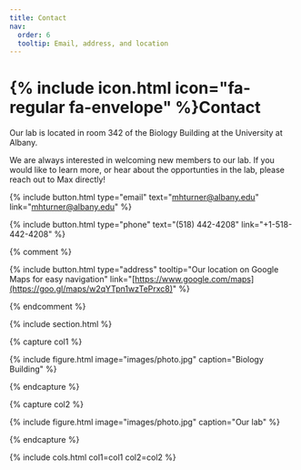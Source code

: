 ```yaml
---
title: Contact
nav:
  order: 6
  tooltip: Email, address, and location
---
```


# {% include icon.html icon="fa-regular fa-envelope" %}Contact

Our lab is located in room 342 of the Biology Building at the University at Albany.

We are always interested in welcoming new members to our lab. If you would like to learn more, or hear about the opportunties in the lab, please reach out to Max directly!

{%
  include button.html
  type="email"
  text="mhturner@albany.edu"
  link="mhturner@albany.edu"
%}

{%
  include button.html
  type="phone"
  text="(518) 442-4208"
  link="+1-518-442-4208"
%}

{% comment %} 

{%
  include button.html
  type="address"
  tooltip="Our location on Google Maps for easy navigation"
  link="[https://www.google.com/maps](https://goo.gl/maps/w2qYTpn1wzTePrxc8)"
%}

{% endcomment %}


{% include section.html %}

{% capture col1 %}

{%
  include figure.html
  image="images/photo.jpg"
  caption="Biology Building"
%}

{% endcapture %}

{% capture col2 %}

{%
  include figure.html
  image="images/photo.jpg"
  caption="Our lab"
%}

{% endcapture %}

{% include cols.html col1=col1 col2=col2 %}

